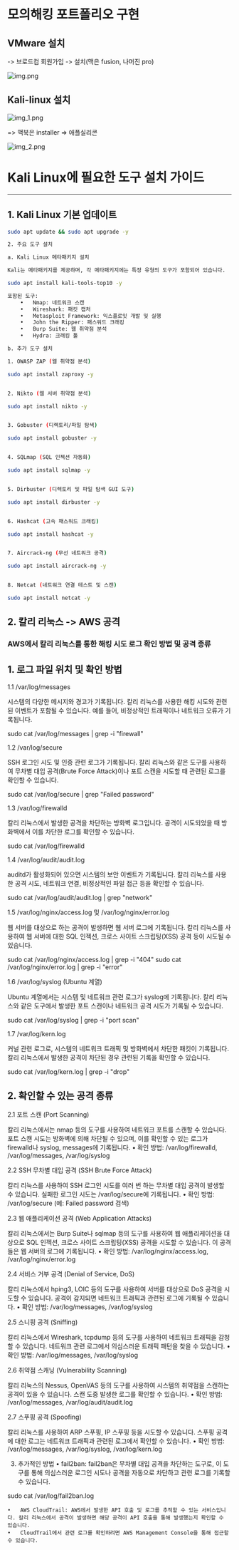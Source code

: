 # 모의해킹 포트폴리오 구현

## VMware 설치
-> 브로드컴 회원가입 -> 설치(맥은 fusion, 나머진 pro)

![img.png](img/2024/vmware.png)

## Kali-linux 설치
![img_1.png](img/2024/kali.png)

=> 맥북은 installer => 애플실리콘

![img_2.png](img/2024/kalirun.png)

# Kali Linux에 필요한 도구 설치 가이드


---

## 1. Kali Linux 기본 업데이트



```bash
sudo apt update && sudo apt upgrade -y

2. 주요 도구 설치

a. Kali Linux 메타패키지 설치

Kali는 메타패키지를 제공하며, 각 메타패키지에는 특정 유형의 도구가 포함되어 있습니다.

sudo apt install kali-tools-top10 -y

포함된 도구:
	•	Nmap: 네트워크 스캔
	•	Wireshark: 패킷 캡처
	•	Metasploit Framework: 익스플로잇 개발 및 실행
	•	John the Ripper: 패스워드 크래킹
	•	Burp Suite: 웹 취약점 분석
	•	Hydra: 크래킹 툴

b. 추가 도구 설치

1. OWASP ZAP (웹 취약점 분석)

sudo apt install zaproxy -y


2. Nikto (웹 서버 취약점 분석)

sudo apt install nikto -y


3. Gobuster (디렉토리/파일 탐색)

sudo apt install gobuster -y


4. SQLmap (SQL 인젝션 자동화)

sudo apt install sqlmap -y


5. Dirbuster (디렉토리 및 파일 탐색 GUI 도구)

sudo apt install dirbuster -y


6. Hashcat (고속 패스워드 크래킹)

sudo apt install hashcat -y


7. Aircrack-ng (무선 네트워크 공격)

sudo apt install aircrack-ng -y


8. Netcat (네트워크 연결 테스트 및 스캔)

sudo apt install netcat -y
```

## 2. 칼리 리눅스 -> AWS 공격

### AWS에서 칼리 리눅스를 통한 해킹 시도 로그 확인 방법 및 공격 종류

## 1. 로그 파일 위치 및 확인 방법

1.1 /var/log/messages

시스템의 다양한 메시지와 경고가 기록됩니다. 칼리 리눅스를 사용한 해킹 시도와 관련된 이벤트가 포함될 수 있습니다. 예를 들어, 비정상적인 트래픽이나 네트워크 오류가 기록됩니다.

sudo cat /var/log/messages | grep -i "firewall"

1.2 /var/log/secure

SSH 로그인 시도 및 인증 관련 로그가 기록됩니다. 칼리 리눅스와 같은 도구를 사용하여 무차별 대입 공격(Brute Force Attack)이나 포트 스캔을 시도할 때 관련된 로그를 확인할 수 있습니다.

sudo cat /var/log/secure | grep "Failed password"

1.3 /var/log/firewalld

칼리 리눅스에서 발생한 공격을 차단하는 방화벽 로그입니다. 공격이 시도되었을 때 방화벽에서 이를 차단한 로그를 확인할 수 있습니다.

sudo cat /var/log/firewalld

1.4 /var/log/audit/audit.log

auditd가 활성화되어 있으면 시스템의 보안 이벤트가 기록됩니다. 칼리 리눅스를 사용한 공격 시도, 네트워크 연결, 비정상적인 파일 접근 등을 확인할 수 있습니다.

sudo cat /var/log/audit/audit.log | grep "network"

1.5 /var/log/nginx/access.log 및 /var/log/nginx/error.log

웹 서버를 대상으로 하는 공격이 발생하면 웹 서버 로그에 기록됩니다. 칼리 리눅스를 사용하여 웹 서버에 대한 SQL 인젝션, 크로스 사이트 스크립팅(XSS) 공격 등이 시도될 수 있습니다.

sudo cat /var/log/nginx/access.log | grep -i "404"
sudo cat /var/log/nginx/error.log | grep -i "error"

1.6 /var/log/syslog (Ubuntu 계열)

Ubuntu 계열에서는 시스템 및 네트워크 관련 로그가 syslog에 기록됩니다. 칼리 리눅스와 같은 도구에서 발생한 포트 스캔이나 네트워크 공격 시도가 기록될 수 있습니다.

sudo cat /var/log/syslog | grep -i "port scan"

1.7 /var/log/kern.log

커널 관련 로그로, 시스템의 네트워크 트래픽 및 방화벽에서 차단한 패킷이 기록됩니다. 칼리 리눅스에서 발생한 공격이 차단된 경우 관련된 기록을 확인할 수 있습니다.

sudo cat /var/log/kern.log | grep -i "drop"

## 2. 확인할 수 있는 공격 종류

2.1 포트 스캔 (Port Scanning)

칼리 리눅스에서는 nmap 등의 도구를 사용하여 네트워크 포트를 스캔할 수 있습니다. 포트 스캔 시도는 방화벽에 의해 차단될 수 있으며, 이를 확인할 수 있는 로그가 firewalld나 syslog, messages에 기록됩니다.
•	확인 방법: /var/log/firewalld, /var/log/messages, /var/log/syslog

2.2 SSH 무차별 대입 공격 (SSH Brute Force Attack)

칼리 리눅스를 사용하여 SSH 로그인 시도를 여러 번 하는 무차별 대입 공격이 발생할 수 있습니다. 실패한 로그인 시도는 /var/log/secure에 기록됩니다.
•	확인 방법: /var/log/secure (예: Failed password 검색)

2.3 웹 애플리케이션 공격 (Web Application Attacks)

칼리 리눅스에서는 Burp Suite나 sqlmap 등의 도구를 사용하여 웹 애플리케이션을 대상으로 SQL 인젝션, 크로스 사이트 스크립팅(XSS) 공격을 시도할 수 있습니다. 이 공격들은 웹 서버의 로그에 기록됩니다.
•	확인 방법: /var/log/nginx/access.log, /var/log/nginx/error.log

2.4 서비스 거부 공격 (Denial of Service, DoS)

칼리 리눅스에서 hping3, LOIC 등의 도구를 사용하여 서버를 대상으로 DoS 공격을 시도할 수 있습니다. 공격이 감지되면 네트워크 트래픽과 관련된 로그에 기록될 수 있습니다.
•	확인 방법: /var/log/messages, /var/log/syslog

2.5 스니핑 공격 (Sniffing)

칼리 리눅스에서 Wireshark, tcpdump 등의 도구를 사용하여 네트워크 트래픽을 감청할 수 있습니다. 네트워크 관련 로그에서 의심스러운 트래픽 패턴을 찾을 수 있습니다.
•	확인 방법: /var/log/messages, /var/log/syslog

2.6 취약점 스캐닝 (Vulnerability Scanning)

칼리 리눅스의 Nessus, OpenVAS 등의 도구를 사용하여 시스템의 취약점을 스캔하는 공격이 있을 수 있습니다. 스캔 도중 발생한 로그를 확인할 수 있습니다.
•	확인 방법: /var/log/messages, /var/log/audit/audit.log

2.7 스푸핑 공격 (Spoofing)

칼리 리눅스를 사용하여 ARP 스푸핑, IP 스푸핑 등을 시도할 수 있습니다. 스푸핑 공격에 대한 로그는 네트워크 트래픽과 관련된 로그에서 확인할 수 있습니다.
•	확인 방법: /var/log/messages, /var/log/syslog, /var/log/kern.log

3. 추가적인 방법
   •	fail2ban: fail2ban은 무차별 대입 공격을 차단하는 도구로, 이 도구를 통해 의심스러운 로그인 시도나 공격을 자동으로 차단하고 관련 로그를 기록할 수 있습니다.

sudo cat /var/log/fail2ban.log


	•	AWS CloudTrail: AWS에서 발생한 API 호출 및 로그를 추적할 수 있는 서비스입니다. 칼리 리눅스에서 공격이 발생하면 해당 공격이 API 호출을 통해 발생했는지 확인할 수 있습니다.
	•	CloudTrail에서 관련 로그를 확인하려면 AWS Management Console을 통해 접근할 수 있습니다.



